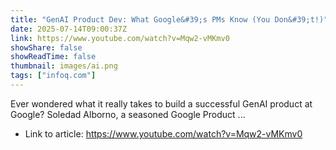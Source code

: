 ```yaml
---
title: "GenAI Product Dev: What Google&#39;s PMs Know (You Don&#39;t!)"
date: 2025-07-14T09:00:37Z
link: https://www.youtube.com/watch?v=Mqw2-vMKmv0
showShare: false
showReadTime: false
thumbnail: images/ai.png
tags: ["infoq.com"]
---
```

Ever wondered what it really takes to build a successful GenAI product at Google? Soledad Alborno, a seasoned Google Product ...

- Link to article: https://www.youtube.com/watch?v=Mqw2-vMKmv0